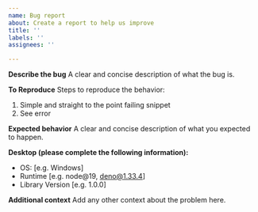 ```yaml
---
name: Bug report
about: Create a report to help us improve
title: ''
labels: ''
assignees: ''

---
```


**Describe the bug**
A clear and concise description of what the bug is.

**To Reproduce**
Steps to reproduce the behavior:
1. Simple and straight to the point failing snippet
2. See error

**Expected behavior**
A clear and concise description of what you expected to happen.

**Desktop (please complete the following information):**
 - OS: [e.g. Windows]
 - Runtime [e.g. node@19, deno@1.33.4]
 - Library Version [e.g. 1.0.0]

**Additional context**
Add any other context about the problem here.
